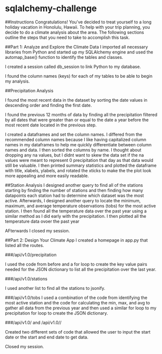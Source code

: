 # sqlalchemy-challenge
##Instructions
Congratulations! You've decided to treat yourself to a long holiday vacation in Honolulu, Hawaii. To help with your trip planning, you decide to do a climate analysis about the area. The following sections outline the steps that you need to take to accomplish this task.

##Part 1: Analyze and Explore the Climate Data
I imported all necessary libraries from Python and started up my SQLAlchemy engine and used the automap_base() function to identify the tables and classes.

I created a session called db_session to link Python to my database.

I found the column names (keys) for each of my tables to be able to begin my analysis.

##Precipitation Analysis

I found the most recent data in the dataset by sorting the date values in descending order and finding the first date.

I found the previous 12 months of data by finding all the precipitation filtered by all dates that were greater than or equal to the date a year before the most recent date located in the previous step.

I created a dataframes and set the column names. I differed from the recommended column names because I like having capitalized column names in my dataframes to help me quickly differentiate between column names and data.
I then sorted the columns by name. I thought about dropping any na values, but I didnt want to skew the data set if the na values were meant to represent 0 precipitation that day as that data would still be valuable.
I then printed summary statistics and plotted the dataframe with title, xlabels, ylabels, and rotated the xticks to make the the plot look more appealing and more easily readable.

##Station Analysis
I designed another query to find all of the stations starting by finding the number of stations and then finding how many datapoints each station had to determine which dataset was the most active.
Afterwards, I designed another query to locate the minimum, maximum, and average temperature observations (tobs) for the most active station.
I then found all the temperature data over the past year using a similar method as I did early with the precipitation.
I then plotted all the temperature data ovoer the past year


AFterwards I closed my session.

##Part 2: Design Your Climate App
I created a homepage in app.py that listed all the routes.

###/api/v1.0/precipitation

I used the code from before and a for loop to create the key value pairs needed for the JSON dictionary to list all the precipitation over the last year.

###/api/v1.0/stations

I used another list to find all the stations to jsonify.

###/api/v1.0/tobs
I used a combination of the code from identifying the most active station and the code for calculating the min, max, and avg to gather all data from the previous year and then used a similar for loop to my precipitation for loop to create the JSON dictionary.

###/api/v1.0/<start> and /api/v1.0/<start>/<end>

Created two different sets of code that allowed the user to input the start date or the start and end date to get data.

Closed my session.

